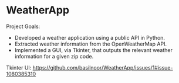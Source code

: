 # WeatherApp

Project Goals:

- Developed a weather application using a public API in Python.
- Extracted weather information from the OpenWeatherMap API.
- Implemented a GUI, via Tkinter, that outputs the relevant weather information for a given zip code.

Tkinter UI:
https://github.com/basilnoor/WeatherApp/issues/1#issue-1080385310
